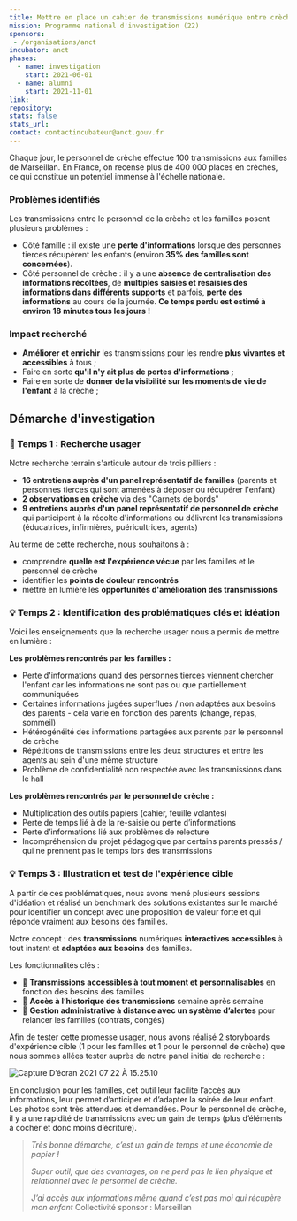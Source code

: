 ```yaml
---
title: Mettre en place un cahier de transmissions numérique entre crèches et parents
mission: Programme national d'investigation (22)
sponsors:
 - /organisations/anct
incubator: anct
phases:
  - name: investigation
    start: 2021-06-01
  - name: alumni
    start: 2021-11-01
link: 
repository: 
stats: false
stats_url: 
contact: contactincubateur@anct.gouv.fr
---
```

Chaque jour, le personnel de crèche effectue 100 transmissions aux familles de Marseillan. En France, on recense plus de 400 000 places en crèches, ce qui constitue un potentiel immense à l'échelle nationale.

### **Problèmes identifiés**

Les transmissions entre le personnel de la crèche et les familles posent plusieurs problèmes :

*   Côté famille : il existe une **perte d'informations** lorsque des personnes tierces récupèrent les enfants (environ **35% des familles sont concernées**).
*   Côté personnel de crèche : il y a une **absence de centralisation des informations récoltées**, de **multiples saisies et resaisies des informations dans différents supports** et parfois, **perte des informations** au cours de la journée. **Ce temps perdu est estimé à environ 18 minutes tous les jours !**

### **Impact recherché** 

*   **Améliorer et enrichir** les transmissions pour les rendre **plus vivantes et accessibles** à tous ;
*   Faire en sorte **qu'il n'y ait plus de pertes d'informations ;**
*   Faire en sorte de **donner de la visibilité sur les moments de vie de l'enfant** à la crèche ;

Démarche d'investigation
------------------------

### **🔎 Temps 1 : Recherche usager**

Notre recherche terrain s'articule autour de trois pilliers :

*   **16 entretiens auprès d'un panel représentatif de familles** (parents et personnes tierces qui sont amenées à déposer ou récupérer l'enfant)
*   **2 observations en crèche** via des "Carnets de bords"
*   **9 entretiens auprès d'un panel représentatif de personnel de crèche** qui participent à la récolte d'informations ou délivrent les transmissions (éducatrices, infirmières, puéricultrices, agents)

Au terme de cette recherche, nous souhaitons à :

*   comprendre **quelle est l'expérience vécue** par les familles et le personnel de crèche 
*   identifier les **points de douleur rencontrés** 
*   mettre en lumière les **opportunités d'amélioration des transmissions**

### **💡 Temps 2 : Identification des problématiques clés et idéation**

Voici les enseignements que la recherche usager nous a permis de mettre en lumière : 

**Les problèmes rencontrés par les familles :** 

*   Perte d'informations quand des personnes tierces viennent chercher l'enfant car les informations ne sont pas ou que partiellement communiquées
*   Certaines informations jugées superflues / non adaptées aux besoins des parents - cela varie en fonction des parents (change, repas, sommeil)
*   Hétérogénéité des informations partagées aux parents par le personnel de crèche 
*   Répétitions de transmissions entre les deux structures et entre les agents au sein d'une même structure
*   Problème de confidentialité non respectée avec les transmissions dans le hall

**Les problèmes rencontrés par le personnel de crèche :** 

*   Multiplication des outils papiers (cahier, feuille volantes)
*   Perte de temps lié à de la re-saisie ou perte d’informations
*   Perte d’informations lié aux problèmes de relecture
*   Incompréhension du projet pédagogique par certains parents pressés / qui ne prennent pas le temps lors des transmissions 

### **💡 Temps 3 : Illustration et test de l'expérience cible**

A partir de ces problématiques, nous avons mené plusieurs sessions d'idéation et réalisé un benchmark des solutions existantes sur le marché pour identifier un concept avec une proposition de valeur forte et qui réponde vraiment aux besoins des familles.

Notre concept : des **transmissions** numériques **interactives accessibles** à tout instant et **adaptées aux besoins** des familles.

Les fonctionnalités clés : 

*   🚀 **Transmissions** **accessibles à tout moment et personnalisables** en fonction des besoins des familles 
*   📆 **Accès à l’historique des transmissions** semaine après semaine
*   📝 **Gestion administrative à distance avec un système d’alertes** pour relancer les familles (contrats, congés)

Afin de tester cette promesse usager, nous avons réalisé 2 storyboards d'expérience cible (1 pour les familles et 1 pour le personnel de crèche) que nous sommes allées tester auprès de notre panel initial de recherche :

![Capture D’écran 2021 07 22 À 15.25.10](https://directus.incubateur.anct.gouv.fr/assets/4e5779c7-6149-40f9-a0f1-2ed5b3743fc9)

En conclusion pour les familles, cet outil leur facilite l’accès aux informations, leur permet d’anticiper et d’adapter la soirée de leur enfant. Les photos sont très attendues et demandées. Pour le personnel de crèche, il y a une rapidité de transmissions avec un gain de temps (plus d’éléments à cocher et donc moins d’écriture).

> _Très bonne démarche, c’est un gain de temps et une économie de papier !_
> 
> _Super outil, que des avantages, on ne perd pas le lien physique et relationnel avec le personnel de crèche._
> 
> _J’ai accès aux informations même quand c’est pas moi qui récupère mon enfant_
Collectivité sponsor : Marseillan
